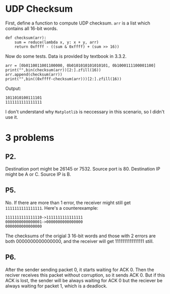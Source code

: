 # UDP Checksum
First, define a function to compute UDP checksum. `arr` is a list which contains all 16-bit words.
```
def checksum(arr):
    sum = reduce(lambda x, y: x + y, arr)
    return 0xffff - ((sum & 0xffff) + (sum >> 16))
```
Now do some tests. Data is provided by textbook in 3.3.2.
```
arr = [0b0110011001100000, 0b0101010101010101, 0b1000111100001100]
print("",bin(checksum(arr))[2:].zfill(16))
arr.append(checksum(arr))
print("",bin((0xffff-checksum(arr)))[2:].zfill(16))
```
Output:
```
1011010100111101
1111111111111111
```
I don't understand why `Matplotlib` is neccessary in this scenario, so I didn't use it. 

# 3 problems
## P2.
Destination port might be 26145 or 7532. Source port is 80. Destination IP might be A or C. Source IP is B.
## P5. 
No. If there are more than 1 error, the receiver might still get `1111111111111111`. Here's a counterexample:
```
1111111111111110->1111111111111111
0000000000000001->0000000000000000
0000000000000000
```
The checksums of the origial 3 16-bit words and those with 2 errors are both 0000000000000000, and the receiver will get 1111111111111111 still. 
## P6.
After the sender sending packet 0, it starts waiting for ACK 0. Then the reciver receives this packet without corruption, so it sends ACK 0. But if this ACK is lost, the sender will be always waiting for ACK 0 but the reciever be always waiting for packet 1, which is a deadlock. 